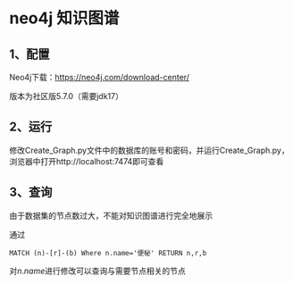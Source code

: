 # neo4j 知识图谱

## 1、配置

Neo4j下载：https://neo4j.com/download-center/	

版本为社区版5.7.0（需要jdk17）



## 2、运行

修改Create_Graph.py文件中的数据库的账号和密码，并运行Create_Graph.py，浏览器中打开http://localhost:7474即可查看



## 3、查询

由于数据集的节点数过大，不能对知识图谱进行完全地展示

通过

```
MATCH (n)-[r]-(b) Where n.name='便秘' RETURN n,r,b
```

对$n.name$进行修改可以查询与需要节点相关的节点